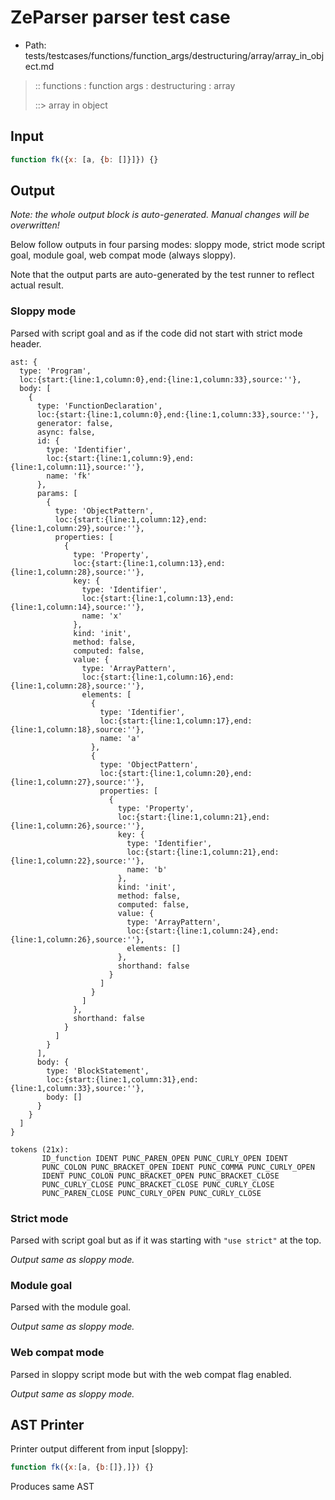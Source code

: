 # ZeParser parser test case

- Path: tests/testcases/functions/function_args/destructuring/array/array_in_object.md

> :: functions : function args : destructuring : array
>
> ::> array in object

## Input

`````js
function fk({x: [a, {b: []}]}) {}
`````

## Output

_Note: the whole output block is auto-generated. Manual changes will be overwritten!_

Below follow outputs in four parsing modes: sloppy mode, strict mode script goal, module goal, web compat mode (always sloppy).

Note that the output parts are auto-generated by the test runner to reflect actual result.

### Sloppy mode

Parsed with script goal and as if the code did not start with strict mode header.

`````
ast: {
  type: 'Program',
  loc:{start:{line:1,column:0},end:{line:1,column:33},source:''},
  body: [
    {
      type: 'FunctionDeclaration',
      loc:{start:{line:1,column:0},end:{line:1,column:33},source:''},
      generator: false,
      async: false,
      id: {
        type: 'Identifier',
        loc:{start:{line:1,column:9},end:{line:1,column:11},source:''},
        name: 'fk'
      },
      params: [
        {
          type: 'ObjectPattern',
          loc:{start:{line:1,column:12},end:{line:1,column:29},source:''},
          properties: [
            {
              type: 'Property',
              loc:{start:{line:1,column:13},end:{line:1,column:28},source:''},
              key: {
                type: 'Identifier',
                loc:{start:{line:1,column:13},end:{line:1,column:14},source:''},
                name: 'x'
              },
              kind: 'init',
              method: false,
              computed: false,
              value: {
                type: 'ArrayPattern',
                loc:{start:{line:1,column:16},end:{line:1,column:28},source:''},
                elements: [
                  {
                    type: 'Identifier',
                    loc:{start:{line:1,column:17},end:{line:1,column:18},source:''},
                    name: 'a'
                  },
                  {
                    type: 'ObjectPattern',
                    loc:{start:{line:1,column:20},end:{line:1,column:27},source:''},
                    properties: [
                      {
                        type: 'Property',
                        loc:{start:{line:1,column:21},end:{line:1,column:26},source:''},
                        key: {
                          type: 'Identifier',
                          loc:{start:{line:1,column:21},end:{line:1,column:22},source:''},
                          name: 'b'
                        },
                        kind: 'init',
                        method: false,
                        computed: false,
                        value: {
                          type: 'ArrayPattern',
                          loc:{start:{line:1,column:24},end:{line:1,column:26},source:''},
                          elements: []
                        },
                        shorthand: false
                      }
                    ]
                  }
                ]
              },
              shorthand: false
            }
          ]
        }
      ],
      body: {
        type: 'BlockStatement',
        loc:{start:{line:1,column:31},end:{line:1,column:33},source:''},
        body: []
      }
    }
  ]
}

tokens (21x):
       ID_function IDENT PUNC_PAREN_OPEN PUNC_CURLY_OPEN IDENT
       PUNC_COLON PUNC_BRACKET_OPEN IDENT PUNC_COMMA PUNC_CURLY_OPEN
       IDENT PUNC_COLON PUNC_BRACKET_OPEN PUNC_BRACKET_CLOSE
       PUNC_CURLY_CLOSE PUNC_BRACKET_CLOSE PUNC_CURLY_CLOSE
       PUNC_PAREN_CLOSE PUNC_CURLY_OPEN PUNC_CURLY_CLOSE
`````

### Strict mode

Parsed with script goal but as if it was starting with `"use strict"` at the top.

_Output same as sloppy mode._

### Module goal

Parsed with the module goal.

_Output same as sloppy mode._

### Web compat mode

Parsed in sloppy script mode but with the web compat flag enabled.

_Output same as sloppy mode._

## AST Printer

Printer output different from input [sloppy]:

````js
function fk({x:[a, {b:[]},]}) {}
````

Produces same AST
